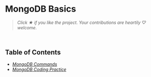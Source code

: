 # MongoDB Basics

> *Click &#9733; if you like the project. Your contributions are heartily ♡ welcome.*

<br/>

## Table of Contents

* *[MongoDB Commands](mongodb-commands.md)*
* *[MongoDB Coding Practice](mongodb-code.md)*

<br/>